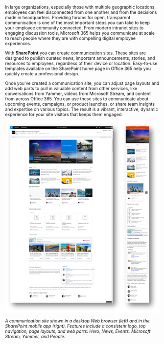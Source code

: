 In large organizations, especially those with multiple geographic locations, employees can feel disconnected from one another and from the decisions made in headquarters. Providing forums for open, transparent communication is one of the most important steps you can take to keep your employee community connected. From modern intranet sites to engaging discussion tools, Microsoft 365 helps you communicate at scale to reach people where they are with compelling digital employee experiences. 

With **SharePoint** you can create communication sites. These sites are designed to publish curated news, important announcements, stories, and resources to employees, regardless of their device or location. Easy-to-use templates available on the SharePoint home page in Office 365 help you quickly create a professional design.

Once you’ve created a communication site, you can adjust page layouts and add web parts to pull in valuable content from other services, like conversations from Yammer, videos from Microsoft Stream, and content from across Office 365. You can use these sites to communicate about upcoming events, campaigns, or product launches, or share team insights and expertise on various topics. The result is a vibrant, interactive, dynamic experience for your site visitors that keeps them engaged.

![Communication site](../media/comms-site.png)

*A communication site shown in a desktop Web browser (left) and in the SharePoint mobile app (right). Features include a consistent logo, top navigation, page layouts, and web parts: Hero, News, Events, Microsoft Stream, Yammer, and People.*